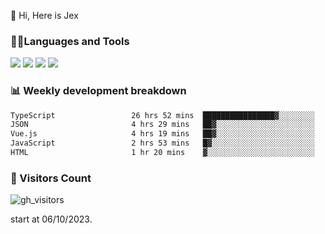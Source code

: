  👋 Hi, Here is Jex

 

### 🧑‍💻Languages and Tools

<code><a href="https://react.dev"><img src="https://api.iconify.design/logos:react.svg" /></a></code>
<code><a href="https://github.com/vuejs/core"><img src="https://api.iconify.design/logos:vue.svg" /></a></code> 
<code><a href="https://github.com/microsoft/TypeScript"><img src="https://api.iconify.design/logos:typescript-icon.svg" /></a></code>
<code><a href="https://threejs.org/"><img src="https://api.iconify.design/logos:threejs.svg" /></a></code>

### 📊 Weekly development breakdown

<!--START_SECTION:waka-->

```txt
TypeScript                 26 hrs 52 mins  ████████████████▓░░░░░░░░   66.84 %
JSON                       4 hrs 29 mins   ██▓░░░░░░░░░░░░░░░░░░░░░░   11.17 %
Vue.js                     4 hrs 19 mins   ██▓░░░░░░░░░░░░░░░░░░░░░░   10.77 %
JavaScript                 2 hrs 53 mins   █▓░░░░░░░░░░░░░░░░░░░░░░░   07.17 %
HTML                       1 hr 20 mins    ▓░░░░░░░░░░░░░░░░░░░░░░░░   03.33 %
```

<!--END_SECTION:waka-->


### 👀 Visitors Count

![gh_visitors](https://profile-counter.glitch.me/jexlau/count.svg)

start at 06/10/2023.
